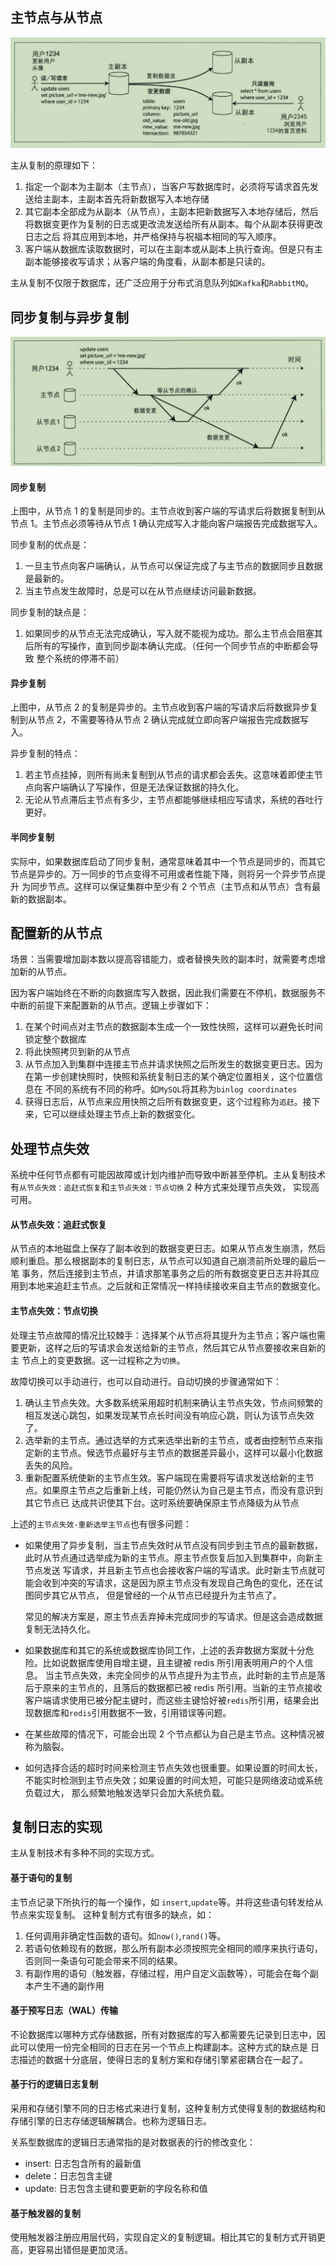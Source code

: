## 主节点与从节点
![图片alt](../../resource/master-slave.PNG)

主从复制的原理如下：
1. 指定一个副本为主副本（主节点），当客户写数据库时，必须将写请求首先发送给主副本，主副本首先将新数据写入本地存储
2. 其它副本全部成为从副本（从节点），主副本把新数据写入本地存储后，然后将数据变更作为复制的日志或更改流发送给所有从副本。每个从副本获得更改日志之后
   将其应用到本地，并严格保持与祝福本相同的写入顺序。
3. 客户端从数据库读取数据时，可以在主副本或从副本上执行查询。但是只有主副本能够接收写请求；从客户端的角度看，从副本都是只读的。

主从复制不仅限于数据库，还广泛应用于分布式消息队列如`Kafka`和`RabbitMQ`。

## 同步复制与异步复制
![图片alt](../../resource/synchronize.PNG)
#### 同步复制
上图中，从节点 1 的复制是同步的。主节点收到客户端的写请求后将数据复制到从节点 1。主节点必须等待从节点 1 确认完成写入才能向客户端报告完成数据写入。

同步复制的优点是：
1. 一旦主节点向客户端确认，从节点可以保证完成了与主节点的数据同步且数据是最新的。
2. 当主节点发生故障时，总是可以在从节点继续访问最新数据。

同步复制的缺点是：
1. 如果同步的从节点无法完成确认，写入就不能视为成功。那么主节点会阻塞其后所有的写操作，直到同步副本确认完成。（任何一个同步节点的中断都会导致
   整个系统的停滞不前）

#### 异步复制
上图中，从节点 2 的复制是异步的。主节点收到客户端的写请求后将数据异步复制到从节点 2，不需要等待从节点 2 确认完成就立即向客户端报告完成数据写入。

异步复制的特点：
1. 若主节点挂掉，则所有尚未复制到从节点的请求都会丢失。这意味着即使主节点向客户端确认了写操作，但是无法保证数据的持久化。
2. 无论从节点滞后主节点有多少，主节点都能够继续相应写请求，系统的吞吐行更好。


#### 半同步复制
实际中，如果数据库启动了同步复制，通常意味着其中一个节点是同步的，而其它节点是异步的。万一同步的节点变得不可用或者性能下降，则将另一个异步节点提升
为同步节点。这样可以保证集群中至少有 2 个节点（主节点和从节点）含有最新的数据副本。

## 配置新的从节点
场景：当需要增加副本数以提高容错能力，或者替换失败的副本时，就需要考虑增加新的从节点。

因为客户端始终在不断的向数据库写入数据，因此我们需要在不停机，数据服务不中断的前提下来配置新的从节点。逻辑上步骤如下：
1. 在某个时间点对主节点的数据副本生成一个一致性快照，这样可以避免长时间锁定整个数据库
2. 将此快照拷贝到新的从节点
3. 从节点加入到集群中连接主节点并请求快照之后所发生的数据变更日志。因为在第一步创建快照时，快照和系统复制日志的某个确定位置相关，这个位置信息在
   不同的系统有不同的称呼。如`MySQL`将其称为`binlog coordinates`
4. 获得日志后，从节点来应用快照之后所有数据变更，这个过程称为`追赶`。接下来，它可以继续处理主节点上新的数据变化。

## 处理节点失效
系统中任何节点都有可能因故障或计划内维护而导致中断甚至停机。主从复制技术有`从节点失效：追赶式恢复`和`主节点失效：节点切换` 2 种方式来处理节点失效，
实现高可用。

#### 从节点失效：追赶式恢复
从节点的本地磁盘上保存了副本收到的数据变更日志。如果从节点发生崩溃，然后顺利重启。那么根据副本的复制日志，从节点可以知道自己崩溃前所处理的最后一笔
事务，然后连接到主节点，并请求那笔事务之后的所有数据变更日志并将其应用到本地来追赶主节点。之后就和正常情况一样持续接收来自主节点的数据变化。

#### 主节点失效：节点切换
处理主节点故障的情况比较棘手：选择某个从节点将其提升为主节点；客户端也需要更新，这样之后的写请求会发送给新的主节点，然后其它从节点要接收来自新的主
节点上的变更数据。这一过程称之为`切换`。

故障切换可以手动进行，也可以自动进行。自动切换的步骤通常如下：
1. 确认主节点失效。大多数系统采用超时机制来确认主节点失效，节点间频繁的相互发送心跳包，如果发现某节点长时间没有响应心跳，则认为该节点失效了。
2. 选举新的主节点。通过选举的方式来选举出新的主节点，或者由控制节点来指定新的主节点。候选节点最好与主节点的数据差异最小，这样可以最小化数据丢失的风险。
3. 重新配置系统使新的主节点生效。客户端现在需要将写请求发送给新的主节点。如果原主节点之后重新上线，可能仍然认为自己是主节点，而没有意识到其它节点已
   达成共识使其下台。这时系统要确保原主节点降级为从节点

上述的`主节点失效-重新选举主节点`也有很多问题：
* 如果使用了异步复制，当主节点失效时从节点没有同步到主节点的最新数据，此时从节点通过选举成为新的主节点。原主节点恢复后加入到集群中，向新主节点发送
  写请求，并且新主节点也会接收客户端的写请求。此时新主节点就可能会收到冲突的写请求，这是因为原主节点没有发现自己角色的变化，还在试图同步其它从节点，
  但是曾经的一个从节点已经提升为主节点了。
  
  常见的解决方案是，原主节点丢弃掉未完成同步的写请求。但是这会造成数据复制无法持久化。
* 如果数据库和其它的系统或数据库协同工作，上述的丢弃数据方案就十分危险。比如说数据库使用自增主键，且主键被 redis 所引用表明用户的个人信息。
  当主节点失效，未完全同步的从节点提升为主节点，此时新的主节点是落后于原来的主节点的，且落后的数据都已被 redis 所引用。当新的主节点接收
  客户端请求使用已被分配主键时，而这些主键恰好被`redis`所引用，结果会出现数据库和`redis`引用数据不一致，引用错误等问题。
* 在某些故障的情况下，可能会出现 2 个节点都认为自己是主节点。这种情况被称为脑裂。
* 如何选择合适的超时时间来检测主节点失效也很重要。如果设置的时间太长，不能实时检测到主节点失效；如果设置的时间太短，可能只是网络波动或系统负载过大，
  那么频繁地触发选举只会加大系统负载。

## 复制日志的实现
主从复制技术有多种不同的实现方式。

#### 基于语句的复制
主节点记录下所执行的每一个操作，如 `insert`,`update`等。并将这些语句转发给从节点来实现复制。
这种复制方式有很多的缺点，如：
1. 任何调用非确定性函数的语句。如`now()`,`rand()`等。
2. 若语句依赖现有的数据，那么所有副本必须按照完全相同的顺序来执行语句，否则同一条语句可能会带来不同的结果。
3. 有副作用的语句（触发器，存储过程，用户自定义函数等），可能会在每个副本产生不通的副作用

#### 基于预写日志（WAL）传输
不论数据库以哪种方式存储数据，所有对数据库的写入都需要先记录到日志中，因此可以使用一份完全相同的日志在另一个节点上构建副本。这种方式的缺点是
日志描述的数据十分底层，使得日志的复制方案和存储引擎紧密耦合在一起了。

#### 基于行的逻辑日志复制
采用和存储引擎不同的日志格式来进行复制，这种复制方式使得复制的数据结构和存储引擎的日志存储逻辑解耦合。也称为逻辑日志。

关系型数据库的逻辑日志通常指的是对数据表的行的修改变化：
* insert: 日志包含所有的最新值
* delete：日志包含主键
* update: 日志包含主键和要更新的字段名称和值

#### 基于触发器的复制
使用触发器注册应用层代码，实现自定义的复制逻辑。相比其它的复制方式开销更高，更容易出错但是更加灵活。


















